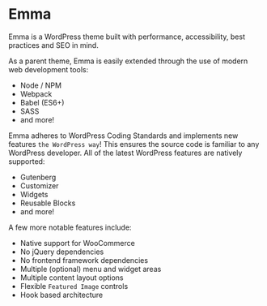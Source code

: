 Emma
===

Emma is a WordPress theme built with performance, accessibility, best practices and SEO in mind.

As a parent theme, Emma is easily extended through the use of modern web development tools:

- Node / NPM
- Webpack
- Babel (ES6+)
- SASS
- and more!

Emma adheres to WordPress Coding Standards and implements new features `the WordPress way`! This
ensures the source code is familiar to any WordPress developer. All of the latest WordPress
features are natively supported:

- Gutenberg
- Customizer
- Widgets
- Reusable Blocks
- and more!

A few more notable features include:

- Native support for WooCommerce
- No jQuery dependencies
- No frontend framework dependencies
- Multiple (optional) menu and widget areas
- Multiple content layout options
- Flexible `Featured Image` controls
- Hook based architecture
